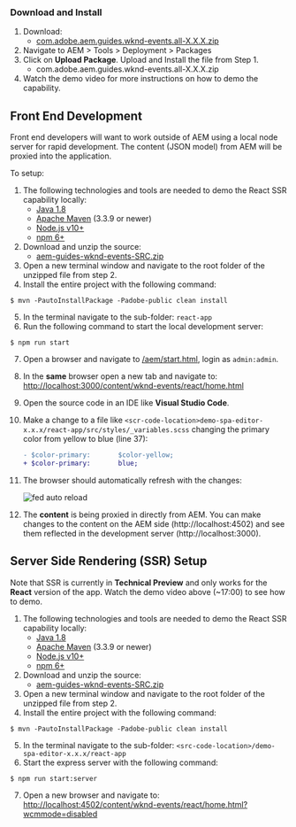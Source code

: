 ### Download and Install

1. Download:
	* <a href="https://link.enablementadobe.com/demo-wknd-events-all" target="_blank" class="button">com.adobe.aem.guides.wknd-events.all-X.X.X.zip</a>
2. Navigate to AEM > Tools > Deployment > Packages
3. Click on **Upload Package**. Upload and Install the file from Step 1.
	* com.adobe.aem.guides.wknd-events.all-X.X.X.zip
4. Watch the demo video for more instructions on how to demo the capability.

## Front End Development

Front end developers will want to work outside of AEM using a local node server for rapid development. The content (JSON model) from AEM will be proxied into the application.

To setup:

1. The following technologies and tools are needed to demo the React SSR capability locally:
	* [Java 1.8](http://www.oracle.com/technetwork/java/javase/downloads/index.html)
	* [Apache Maven](https://maven.apache.org/) (3.3.9 or newer)
	* [Node.js v10+](https://nodejs.org/en/)
	* [npm 6+](https://www.npmjs.com/)
2. Download and unzip the source:
	* <a href="https://link.enablementadobe.com/spa-editor-src" target="_blank" class="button">aem-guides-wknd-events-SRC.zip</a>
3. Open a new terminal window and navigate to the root folder of the unzipped file from step 2.
4. Install the entire project with the following command:

```shell
$ mvn -PautoInstallPackage -Padobe-public clean install
```

5. In the terminal navigate to the sub-folder: `react-app`
6. Run the following command to start the local development server:

```shell
$ npm run start
```

7. Open a browser and navigate to [/aem/start.html](/aem/start.html), login as `admin:admin`.
8. In the **same** browser open a new tab and navigate to: [http://localhost:3000/content/wknd-events/react/home.html](http://localhost:3000/content/wknd-events/react/home.html)
9. Open the source code in an IDE like **Visual Studio Code**.
10. Make a change to a file like `<scr-code-location>demo-spa-editor-x.x.x/react-app/src/styles/_variables.scss` changing the primary color from yellow to blue (line 37):

	```diff
	- $color-primary:       $color-yellow;
	+ $color-primary: 		blue;
	```

11. The browser should automatically refresh with the changes:

	![fed auto reload](./spa-editor/images/fed-auto-reload.gif)

12. The **content** is being proxied in directly from AEM. You can make changes to the content on the AEM side (http://localhost:4502) and see them reflected in the development server (http://localhost:3000).

## Server Side Rendering (SSR) Setup

Note that SSR is currently in **Technical Preview** and only works for the **React** version of the app. Watch the demo video above (~17:00) to see how to demo.

1. The following technologies and tools are needed to demo the React SSR capability locally:
	* [Java 1.8](http://www.oracle.com/technetwork/java/javase/downloads/index.html)
	* [Apache Maven](https://maven.apache.org/) (3.3.9 or newer)
	* [Node.js v10+](https://nodejs.org/en/)
	* [npm 6+](https://www.npmjs.com/)
2. Download and unzip the source:
	* <a href="https://link.enablementadobe.com/spa-editor-src" target="_blank" class="button">aem-guides-wknd-events-SRC.zip</a>
3. Open a new terminal window and navigate to the root folder of the unzipped file from step 2.
4. Install the entire project with the following command:

```shell
$ mvn -PautoInstallPackage -Padobe-public clean install
```

5. In the terminal navigate to the sub-folder: `<src-code-location>/demo-spa-editor-x.x.x/react-app`
6. Start the express server with the following command:

```shell
$ npm run start:server
```

7. Open a new browser and navigate to: [http://localhost:4502/content/wknd-events/react/home.html?wcmmode=disabled](http://localhost:4502/content/wknd-events/react/home.html?wcmmode=disabled)
